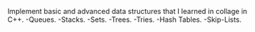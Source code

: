 Implement basic and advanced data structures that I learned in collage in C++.
-Queues.
-Stacks.
-Sets.
-Trees.
-Tries.
-Hash Tables.
-Skip-Lists.


